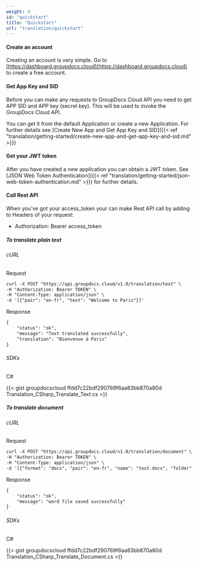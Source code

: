 ```yaml
---
weight: 4
id: "quickstart"
title: "Quickstart"
url: "translation/quickstart"
---
```


####   ####

#### Create an account ####

Creating an account is very simple. Go to [https://dashboard.groupdocs.cloud](https://dashboard.groupdocs.cloud) to create a free account.


#### Get App Key and SID ####

Before you can make any requests to GroupDocs Cloud API you need to get APP SID and APP key (secret key). This will be used to invoke the GroupDocs Cloud API.

You can get it from the default Application or create a new Application. For further details see [Create New App and Get App Key and SID]({{< ref "translation/getting-started/create-new-app-and-get-app-key-and-sid.md" >}})


#### Get your JWT token ####

After you have created a new application you can obtain a JWT token. See [JSON Web Token Authentication]({{< ref "translation/getting-started/json-web-token-authentication.md" >}}) for further details.


#### Call Rest API ####

When you’ve got your access_token your can make Rest API call by adding to Headers of your request:

* Authorization: Bearer access_token

##### To translate plain text #####

###### cURL ######


 Request

```html 
curl -X POST "https://api.groupdocs.cloud/v1.0/translation/text" \
-H "Authorization: Bearer TOKEN" \
-H "Content-Type: application/json" \
-d '[{"pair": "en-fr", "text": "Welcome to Paris"}]'

 ```


 Response

```html 
{
    "status": "ok",
    "message": "Text translated successfully",
    "translation": "Bienvenue à Paris"
}

 ```



###### SDKs ######


 C#




{{< gist groupdocscloud ffdd7c22bdf290769f6aa83bb870a80d Translation_CSharp_Translate_Text.cs >}}






##### To translate document #####

###### cURL ######


 Request

```html 
curl -X POST "https://api.groupdocs.cloud/v1.0/translation/document" \
-H "Authorization: Bearer TOKEN" \
-H "Content-Type: application/json" \
-d '[{"format": "docx", "pair": "en-fr", "name": "test.docx", "folder": "", "savepath": "", "savefile": "translated.docx", "storage": "First Storage"}]'

 ```


 Response

```html 
{
    "status": "ok",
    "message": "word file saved successfully"
}

 ```



###### SDKs ######


 C#




{{< gist groupdocscloud ffdd7c22bdf290769f6aa83bb870a80d Translation_CSharp_Translate_Document.cs >}}




